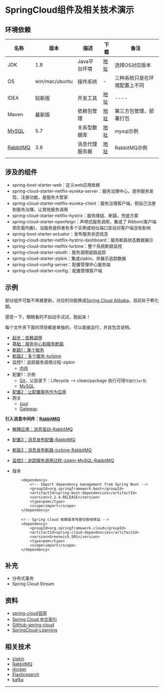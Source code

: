 #   SpringCloud组件及相关技术演示


##  环境依赖

|名称|版本|描述|下载|备注|
|----|----|----|----|----|
|JDK|1.8|Java平台环境|[地址](http://www.oracle.com/technetwork/java/javase/downloads/jdk8-downloads-2133151.html)|选择OS对应版本|
|OS|win/mac/ubuntu|操作系统|-|三种系统只是在环境配置上不同|
|IDEA|较新版|开发工具|[地址](https://www.jetbrains.com/idea/)|----|
|Maven|最新版|依赖包管理|[地址](https://maven.apache.org/)|第三方包管理，部署打包|
|[MySQL](../mysql/README.md)|5.7|关系型数据库|[地址](https://www.mysql.com/)|mysql示例|
|[RabbitMQ](../rabbitmq/README.md)|3.6|消息代理服务器|[地址](http://www.rabbitmq.com/)|RabbitMQ示例|
||||||

##  涉及的组件
-   spring-boot-starter-web：定义web应用依赖
-   spring-cloud-starter-netflix-eureka-server：服务治理中心，提供服务发现、注册功能，是服务大管家
-   spring-cloud-starter-netflix-eureka-client：服务治理客户端，把自己注册到服务治理，让其他服务调用
-   spring-cloud-starter-netflix-hystrix：服务降级、断路，兜底方案
-   spring-cloud-starter-openfeign：声明式服务调用，集成了 Ribbon(客户端侧负载均衡)，当服务提供者有多个实例或地址端口变动对客户端没有影响
-   spring-boot-starter-actuator：发布服务状态信息
-   spring-cloud-starter-netflix-hystrix-dashboard：服务断路状态数据展示
-   spring-cloud-starter-netflix-turbine：整个系统断路监控
-   spring-cloud-starter-sleuth：服务调用链路追踪
-   spring-cloud-starter-zipkin：集成zipkin，并展示追踪数据
-   spring-cloud-config-server：配置管理中心服务端
-   spring-cloud-starter-config：配置管理客户端


##  示例

部分组件可能不再被更新，对应的功能换成[Spring Cloud Alibaba](https://github.com/spring-cloud-incubator/spring-cloud-alibaba/blob/master/README-zh.md)，目前处于孵化期。

感受一下，眼睛看的不如动手试试，跑起来！

每个文件夹下面的项目都是单独的，可以直接运行，并且包含说明。

-   [起步：依赖调用](client-depend/README.md)
-   [基础：服务中心和服务断路](hystrix-eureka/README.md)
-   [断路1：某个服务](hystrix-dashboard/README.md)
-   [断路2：多个服务-turbine](hystrix-turbine/README.md)
-   监控1：追踪服务调用过程-zipkin
    -   [内存](sleuth-zipkin/README.md)
-   配置1：示例
    -   [Git](config-git/README.md)，父目录下：Lifecycle --> clean/package 执行可得`可运行Jar包`
    -   [MySQL](config-mysql/README.md)
-   [配置2：让配置服务作为应用](config-git-eureka/README.md)
-   网关
    -   [zuul](gateway-zuul/README.md)
    -   [Gateway](gateway-gateway/README.md)

**引入消息中间件：[RabbitMQ](../rabbitmq/README.md)**

-   [解耦应用：消息驱动-RabbitMQ](stream-rabbit/README.md)
-   [配置3：消息发布配置-RabbitMQ](config-git-rabbit/README.md)
-   [断路3：消息发布断路-turbine-RabbitMQ](hystrix-turbine-rabbit/README.md)
-   [监控2：追踪服务调用过程-zipkin-MySQL-RabbitMQ](sleuth-zipkin-rabbit/README.md)

-   版本

    ```
        <dependency>
            <!-- Import dependency management from Spring Boot -->
            <groupId>org.springframework.boot</groupId>
            <artifactId>spring-boot-dependencies</artifactId>
            <version>2.1.4.RELEASE</version>
            <type>pom</type>
            <scope>import</scope>
        </dependency>

        <!-- Spring cloud 依赖版本号是伦敦地铁站 -->
        <dependency>
            <groupId>org.springframework.cloud</groupId>
            <artifactId>spring-cloud-dependencies</artifactId>
            <version>Greenwich.SR1</version>
            <type>pom</type>
            <scope>import</scope>
        </dependency>
    ```

##  补充
-   分布式事务
-   Spring Cloud Stream

##  资料
-   [spring-cloud官网](https://spring.io/projects/spring-cloud)
-   [Spring Cloud 中文索引](http://springcloud.fun/)
-   [GitHub-spring-cloud](https://github.com/spring-cloud)
-   [SpringCloud-Learning](https://gitee.com/didispace/SpringCloud-Learning)

##  相关技术
-   [zipkin](https://zipkin.io/)
-   [RabbitMQ](https://www.rabbitmq.com/)
-   [docker](https://www.docker.com/)
-   [Elasticsearch](https://www.elastic.co/cn/)
-   [kafka](http://kafka.apache.org/)

----
